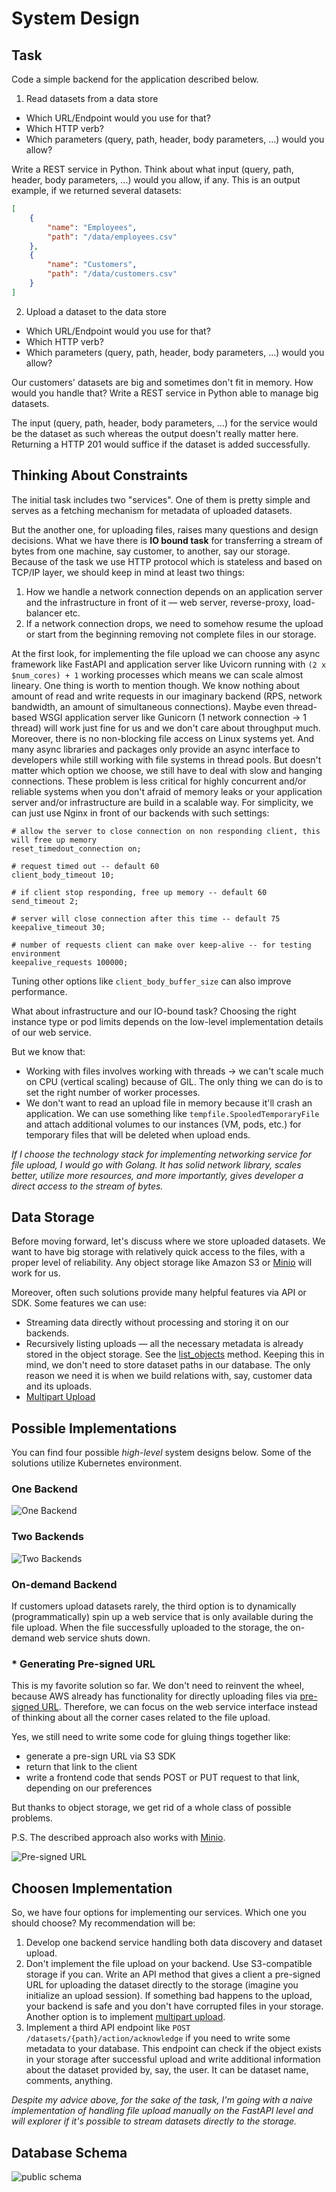 # System Design

## Task

Code a simple backend for the application described below.

1. Read datasets from a data store

- Which URL/Endpoint would you use for that?
- Which HTTP verb?
- Which parameters (query, path, header, body parameters, ...) would you allow?

Write a REST service in Python.
Think about what input (query, path, header, body parameters, ...) would you allow, if any.
This is an output example, if we returned several datasets:

```json
[
    {
        "name": "Employees",
        "path": "/data/employees.csv"
    },
    {
        "name": "Customers",
        "path": "/data/customers.csv"
    }
]
```

2. Upload a dataset to the data store

- Which URL/Endpoint would you use for that?
- Which HTTP verb?
- Which parameters (query, path, header, body parameters, ...) would you allow?

Our customers' datasets are big and sometimes don't fit in memory. How would you handle that?
Write a REST service in Python able to manage big datasets.

The input (query, path, header, body parameters, ...) for the service would be the dataset as such
whereas the output doesn't really matter here. Returning a HTTP 201 would suffice if the dataset
is added successfully.

## Thinking About Constraints

The initial task includes two "services". One of them is pretty simple and serves as a fetching
mechanism for metadata of uploaded datasets.

But the another one, for uploading files, raises many questions and design decisions.
What we have there is **IO bound task** for transferring a stream of bytes from one machine,
say customer, to another, say our storage. Because of the task we use HTTP protocol which is
stateless and based on TCP/IP layer, we should keep in mind at least two things:

1. How we handle a network connection depends on an application server and the infrastructure in
front of it — web server, reverse-proxy, load-balancer etc.
2. If a network connection drops, we need to somehow resume the upload or start from the beginning
removing not complete files in our storage.

At the first look, for implementing the file upload we can choose any async framework like FastAPI
and application server like Uvicorn running with `(2 x $num_cores) + 1` working processes which
means we can scale almost lineary. One thing is worth to mention though. We know nothing about
amount of read and write requests in our imaginary backend (RPS, network bandwidth, an amount of
simultaneous connections). Maybe even thread-based WSGI application server like Gunicorn
(1 network connection → 1 thread) will work just fine for us and we don't care about throughput much.
Moreover, there is no non-blocking file access on Linux systems yet. And many async libraries and
packages only provide an async interface to developers while still working with file systems in thread pools.
But doesn't matter which option we choose, we still have to deal with slow and hanging connections.
These problem is less critical for highly concurrent and/or reliable systems when you don't afraid
of memory leaks or your application server and/or infrastructure are build in a scalable way.
For simplicity, we can just use Nginx in front of our backends with such settings:

```shell
# allow the server to close connection on non responding client, this will free up memory
reset_timedout_connection on;

# request timed out -- default 60
client_body_timeout 10;

# if client stop responding, free up memory -- default 60
send_timeout 2;

# server will close connection after this time -- default 75
keepalive_timeout 30;

# number of requests client can make over keep-alive -- for testing environment
keepalive_requests 100000;
```

Tuning other options like `client_body_buffer_size` can also improve performance.

What about infrastructure and our IO-bound task? Choosing the right instance type or pod limits
depends on the low-level implementation details of our web service.

But we know that:

- Working with files involves working with threads → we can't scale much on CPU (vertical scaling)
because of GIL. The only thing we can do is to set the right number of worker processes.
- We don't want to read an upload file in memory because it'll crash an application.
We can use something like `tempfile.SpooledTemporaryFile` and attach additional volumes
to our instances (VM, pods, etc.) for temporary files that will be deleted when upload ends.

_If I choose the technology stack for implementing networking service for file upload, I would
go with Golang. It has solid network library, scales better, utilize more resources, and more
importantly, gives developer a direct access to the stream of bytes._

## Data Storage

Before moving forward, let's discuss where we store uploaded datasets. We want to have big storage
with relatively quick access to the files, with a proper level of reliability. Any object storage
like Amazon S3 or [Minio](https://min.io/) will work for us.

Moreover, often such solutions provide many helpful features via API or SDK. Some features we can use:

- Streaming data directly without processing and storing it on our backends.
- Recursively listing uploads — all the necessary metadata is already stored in the object storage.
See the [list_objects](https://docs.min.io/docs/python-client-api-reference.html) method.
Keeping this in mind, we don't need to store dataset paths in our database. The only reason we need
it is when we build relations with, say, customer data and its uploads.
- [Multipart Upload](https://docs.aws.amazon.com/AmazonS3/latest/userguide/mpuoverview.html)

## Possible Implementations

You can find four possible _high-level_ system designs below.
Some of the solutions utilize Kubernetes environment.

### One Backend

![One Backend](hsd1.png)

### Two Backends

![Two Backends](hsd2.png)

### On-demand Backend

If customers upload datasets rarely, the third option is to dynamically (programmatically) spin up
a web service that is only available during the file upload. When the file successfully uploaded to
the storage, the on-demand web service shuts down.

### * Generating Pre-signed URL

This is my favorite solution so far. We don't need to reinvent the wheel, because AWS already has
functionality for directly uploading files via
[pre-signed URL](https://docs.aws.amazon.com/AmazonS3/latest/userguide/PresignedUrlUploadObject.html).
Therefore, we can focus on the web service interface instead of thinking about all the corner
cases related to the file upload.

Yes, we still need to write some code for gluing things together like:

- generate a pre-sign URL via S3 SDK
- return that link to the client
- write a frontend code that sends POST or PUT request to that link, depending on our preferences

But thanks to object storage, we get rid of a whole class of possible problems.

P.S. The described approach also works with
[Minio](https://docs.min.io/docs/python-client-api-reference.html#presigned_put_object).

![Pre-signed URL](hsd3.png)

## Choosen Implementation

So, we have four options for implementing our services. Which one you should choose?
My recommendation will be:

1. Develop one backend service handling both data discovery and dataset upload.
2. Don't implement the file upload on your backend. Use S3-compatible storage if you can.
Write an API method that gives a client a pre-signed URL for uploading the dataset directly to
the storage (imagine you initialize an upload session). If something bad happens to the upload,
your backend is safe and you don't have corrupted files in your storage.
Another option is to implement [multipart upload](https://docs.aws.amazon.com/AmazonS3/latest/userguide/mpuoverview.html).
3. Implement a third API endpoint like `POST /datasets/{path}/action/acknowledge` if you need to
write some metadata to your database. This endpoint can check if the object exists in your storage
after successful upload and write additional information about the dataset provided by, say, the user.
It can be dataset name, comments, anything.

_Despite my advice above, for the sake of the task, I'm going with a naive implementation of
handling file upload manually on the FastAPI level and will explorer if it's possible to stream
datasets directly to the storage._

## Database Schema

![public schema](public.png)
